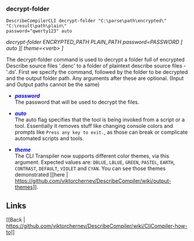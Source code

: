 ### decrypt-folder

```DescribeCompilerCLI decrypt-folder "C:\parse\path\encrypted\" "C:\result\path\plain\"```<br>
```password="qwerty123" auto```<br>

_decrypt-folder ENCRYPTED_PATH PLAIN_PATH password=PASSWORD
[ auto ][ theme=&lt;verb&gt; ]_

The decrypt-folder command is used to decrypt a folder full of encrypted Describe source files '.denc' to a folder of plaintext describe source files - '.ds'. First we specify the command, followed by the folder to be decrypted and the output folder path. Any arguments after these are optional. (Input and Output paths cannot be the same)

* <span style="color:blue">**_password_**</span><br>
The  password that will be used to decrypt the files.

* <span style="color:blue">**_auto_**</span><br>
The auto flag specifies that the tool is being invoked from a script or a tool. Essentially it removes stuff like changing console colors and prompts like ```Press any key to exit.```, as those can break or complicate automated scripts and tools.

* <span style="color:blue">**_theme_**</span><br>
The CLI Transpiler now supports different color themes, via this argument. Expected values are: ```DBLUE```, ```LBLUE```, ```GREEN```, ```PASTEL```, ```EARTH```, ```CONTRAST```, ```DEFAULT```, ```VIOLET``` and ```CYAN```. You can see those themes demonstrated [[here | https://github.com/viktorchernev/DescribeCompiler/wiki/output-themes]].  


## Links
[[Back | https://github.com/viktorchernev/DescribeCompiler/wiki/CliCompiler-how-to]]
